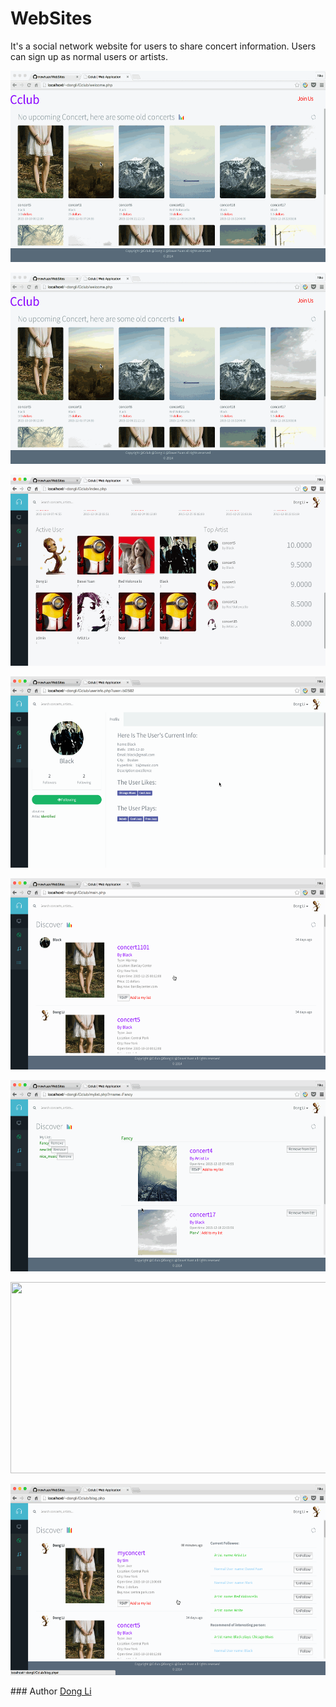 # WebSites
It's a social network website for users to share concert information. Users can sign up as normal users or artists.
<html>
<body>
<p>
<img src="https://raw.githubusercontent.com/mewhuan/screenShots/master/cclub1.gif" width="544" height="306"></br>

</p>
<p>
<img src="https://raw.githubusercontent.com/mewhuan/screenShots/master/cclub1.gif" width="544" height="306"></br>

</p>
<p>
<img src="https://raw.githubusercontent.com/mewhuan/screenShots/master/cclub2.gif" width="544" height="306"></br>

</p>
<p>
<img src="https://raw.githubusercontent.com/mewhuan/screenShots/master/cclub3.gif" width="544" height="306"></br>

</p>
<p>
<img src="https://raw.githubusercontent.com/mewhuan/screenShots/master/cclub4.gif" width="544" height="306"></br>

</p>
<p>
<img src="https://raw.githubusercontent.com/mewhuan/screenShots/master/cclub5.gif" width="544" height="306"></br>

</p>
<p>
<img src="https://raw.githubusercontent.com/mewhuan/screenShots/master/cclub6.gif" width="544" height="306"></br>

</p>
<p>
<img src="https://raw.githubusercontent.com/mewhuan/screenShots/master/cclub7.gif" width="544" height="306"></br>

</p>
### Author
<a href="https://github.com/mewhuan">Dong Li</a>
</body>
</html>
